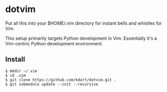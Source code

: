 dotvim
======

Put all this into your $HOME/.vim directory for instant bells and whistles for Vim. 

This setup primarily targets Python development in Vim. Essentially it's a
Vim-centric Python development environment.


Install
-------


    $ mkdir ~/.vim
    $ cd .vim
    $ git clone https://github.com/kdart/dotvim.git .
    $ git submodule update --init --recursive

